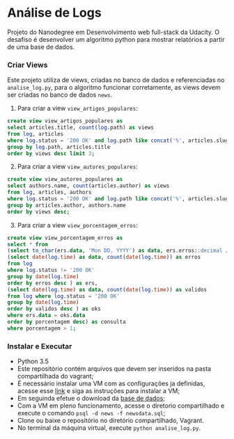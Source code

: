# Análise de Logs
Projeto do Nanodegree em Desenvolvimento web full-stack da Udacity.
O desafiso é desenvolver um algoritmo python para mostrar relatórios a partir de uma base de dados.

### Criar Views
Este projeto utiliza de views, criadas no banco de dados e referenciadas no `analise_log.py`, para o algoritmo funcionar corretamente, as views devem ser criadas no banco de dados `news`.

1) Para criar a view `view_artigos_populares`:
```sql
create view view_artigos_populares as
select articles.title, count(log.path) as views
from log, articles
where log.status = '200 OK' and log.path like concat('%', articles.slug)
group by log.path, articles.title
order by views desc limit 3;
```

2) Para criar a view `view_autores_populares`:
```sql
create view view_autores_populares as
select authors.name, count(articles.author) as views
from log, articles, authors
where log.status = '200 OK' and log.path like concat('%', articles.slug) and articles.author=authors.id
group by articles.author, authors.name
order by views desc;
```

3) Para criar a view `view_porcentagem_erros`:
```sql
create view view_porcentagem_erros as
select * from
(select to_char(ers.data, 'Mon DD, YYYY') as data, ers.erros::decimal / oks.validos * 100 as porcentagem from
(select date(log.time) as data, count(date(log.time)) as erros
from log
where log.status != '200 OK'
group by date(log.time)
order by erros desc ) as ers,
(select date(log.time) as data, count(date(log.time)) as validos
from log where log.status = '200 OK'
group by date(log.time)
order by validos desc ) as oks
where ers.data = oks.data
order by porcentagem desc) as consulta
where porcentagem > 1;
```


### Instalar e Executar
* Python 3.5
* Este repositório contém arquivos que devem ser inseridos na pasta compartilhada do vagrant;
* É necessário instalar uma VM com as configurações ja definidas, acesse esse [link](https://classroom.udacity.com/nanodegrees/nd004-br/parts/302d2209-30c1-4b9e-8615-2a1f4a5ee7c6/modules/e4147fc0-3658-48bf-8a6c-542fa272d0cd/lessons/5475ecd6-cfdb-4418-85a2-f2583074c08d/concepts/14c72fe3-e3fe-4959-9c4b-467cf5b7c3a0) e siga as instruções para instalar a VM;
* Em seguinda efetue o download da [base de dados](https://d17h27t6h515a5.cloudfront.net/topher/2016/August/57b5f748_newsdata/newsdata.zip);
* Com a VM em pleno funcionamento, acesse o diretorio compartilhado e execute o comando  `psql -d news -f newsdata.sql`;
* Clone ou baixe o repositório no diretório compartilhado, Vagrant.
* No terminal da máquina virtual, execute `python analise_log.py`.

